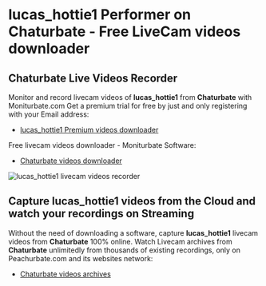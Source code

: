 # lucas_hottie1 Performer on Chaturbate - Free LiveCam videos downloader

## Chaturbate Live Videos Recorder

Monitor and record livecam videos of **lucas_hottie1** from **Chaturbate** with Moniturbate.com
Get a premium trial for free by just and only registering with your Email address:
* [lucas_hottie1 Premium videos downloader](https://moniturbate.com/request-demo-licence-key.html)

Free livecam videos downloader - Moniturbate Software:
* [Chaturbate videos downloader](https://moniturbate.com/moniturbate-download-software.html)

![lucas_hottie1 livecam videos recorder](https://peachurnet.com/templates/moniturbate-software.png)


## Capture lucas_hottie1 videos from the Cloud and watch your recordings on Streaming

Without the need of downloading a software, capture **lucas_hottie1** livecam videos from **Chaturbate** 100% online.
Watch Livecam archives from **Chaturbate** unlimitedly from thousands of existing recordings, only on Peachurbate.com and its websites network:
* [Chaturbate videos archives](https://peachurnet.com/)